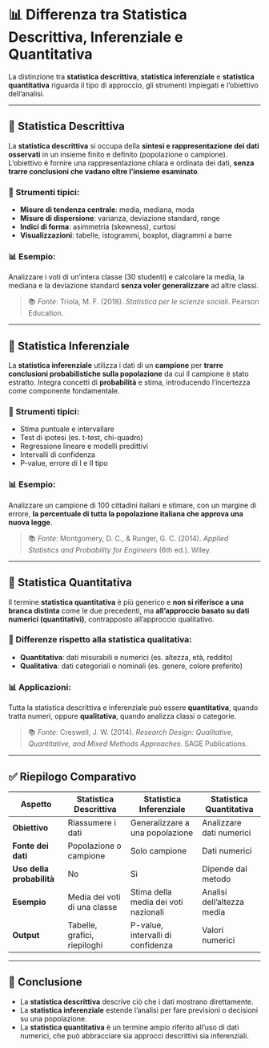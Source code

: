 # 📊 Differenza tra Statistica Descrittiva, Inferenziale e Quantitativa

La distinzione tra **statistica descrittiva**, **statistica inferenziale** e **statistica quantitativa** riguarda il tipo di approccio, gli strumenti impiegati e l’obiettivo dell’analisi.

---

## 🔹 Statistica Descrittiva

La **statistica descrittiva** si occupa della **sintesi e rappresentazione dei dati osservati** in un insieme finito e definito (popolazione o campione). L’obiettivo è fornire una rappresentazione chiara e ordinata dei dati, **senza trarre conclusioni che vadano oltre l’insieme esaminato**.

### 📌 Strumenti tipici:
- **Misure di tendenza centrale**: media, mediana, moda  
- **Misure di dispersione**: varianza, deviazione standard, range  
- **Indici di forma**: asimmetria (skewness), curtosi  
- **Visualizzazioni**: tabelle, istogrammi, boxplot, diagrammi a barre

### 📊 Esempio:
Analizzare i voti di un’intera classe (30 studenti) e calcolare la media, la mediana e la deviazione standard **senza voler generalizzare** ad altre classi.

> 📚 *Fonte*: Triola, M. F. (2018). *Statistica per le scienze sociali*. Pearson Education.

---

## 🔹 Statistica Inferenziale

La **statistica inferenziale** utilizza i dati di un **campione** per **trarre conclusioni probabilistiche sulla popolazione** da cui il campione è stato estratto. Integra concetti di **probabilità** e stima, introducendo l’incertezza come componente fondamentale.

### 📌 Strumenti tipici:
- Stima puntuale e intervallare
- Test di ipotesi (es. t-test, chi-quadro)
- Regressione lineare e modelli predittivi
- Intervalli di confidenza
- P-value, errore di I e II tipo

### 📊 Esempio:
Analizzare un campione di 100 cittadini italiani e stimare, con un margine di errore, **la percentuale di tutta la popolazione italiana che approva una nuova legge**.

> 📚 *Fonte*: Montgomery, D. C., & Runger, G. C. (2014). *Applied Statistics and Probability for Engineers* (6th ed.). Wiley.

---

## 🔹 Statistica Quantitativa

Il termine **statistica quantitativa** è più generico e **non si riferisce a una branca distinta** come le due precedenti, ma **all’approccio basato su dati numerici (quantitativi)**, contrapposto all’approccio qualitativo.

### 📌 Differenze rispetto alla statistica qualitativa:
- **Quantitativa**: dati misurabili e numerici (es. altezza, età, reddito)
- **Qualitativa**: dati categoriali o nominali (es. genere, colore preferito)

### 📊 Applicazioni:
Tutta la statistica descrittiva e inferenziale può essere **quantitativa**, quando tratta numeri, oppure **qualitativa**, quando analizza classi o categorie.

> 📚 *Fonte*: Creswell, J. W. (2014). *Research Design: Qualitative, Quantitative, and Mixed Methods Approaches*. SAGE Publications.

---

## ✅ Riepilogo Comparativo

| Aspetto                     | Statistica Descrittiva              | Statistica Inferenziale             | Statistica Quantitativa            |
|----------------------------|-------------------------------------|-------------------------------------|------------------------------------|
| **Obiettivo**              | Riassumere i dati                   | Generalizzare a una popolazione     | Analizzare dati numerici           |
| **Fonte dei dati**         | Popolazione o campione              | Solo campione                       | Dati numerici                      |
| **Uso della probabilità**  | No                                  | Sì                                  | Dipende dal metodo                 |
| **Esempio**                | Media dei voti di una classe        | Stima della media dei voti nazionali | Analisi dell’altezza media         |
| **Output**                 | Tabelle, grafici, riepiloghi        | P-value, intervalli di confidenza   | Valori numerici                    |

---

## 📌 Conclusione

- La **statistica descrittiva** descrive ciò che i dati mostrano direttamente.
- La **statistica inferenziale** estende l’analisi per fare previsioni o decisioni su una popolazione.
- La **statistica quantitativa** è un termine ampio riferito all’uso di dati numerici, che può abbracciare sia approcci descrittivi sia inferenziali.
